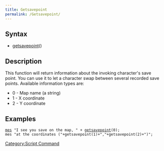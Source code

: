 ```yaml
---
title: Getsavepoint
permalink: /Getsavepoint/
---
```


Syntax
------

-   [getsavepoint](/getsavepoint "wikilink")(<information type>)

Description
-----------

This function will return information about the invoking character's save point. You can use it to let a character swap between several recorded save points. Available information types are:

-   0 - Map name (a string)
-   1 - X coordinate
-   2 - Y coordinate

Examples
--------

[`mes`](/mes "wikilink")` "I see you save on the map, " + `[`getsavepoint`](/getsavepoint "wikilink")`(0);`
`mes "at the coordinates ("+getsavepoint(1)+","+getsavepoint(2)+")";`

[Category:Script Command](/Category:Script_Command "wikilink")